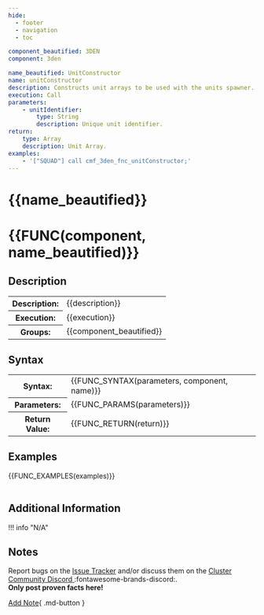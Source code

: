```yaml
---
hide:
  - footer
  - navigation
  - toc

component_beautified: 3DEN
component: 3den

name_beautified: UnitConstructor
name: unitConstructor
description: Constructs unit arrays to be used with the units spawner.
execution: Call
parameters:
    - unitIdentifier:
        type: String
        description: Unique unit identifier.
return:
    type: Array
    description: Unit Array.
examples:
    - '["SQUAD"] call cmf_3den_fnc_unitConstructor;'
---
```


# {{name_beautified}}

<h1 class="function" markdown>{{FUNC(component, name_beautified)}}</h1>

<h2 class="function">Description</h2>
<table class="function-table">
    <tr><th>Description:</th> <td>{{description}}</td></tr>
    <tr><th>Execution:</th> <td>{{execution}}</td></tr>
    <tr><th>Groups:</th> <td>{{component_beautified}}</td></tr>
</table>

<h2 class="function">Syntax</h2>
<table class="function-table">
    <tr><th>Syntax:</th> <td>{{FUNC_SYNTAX(parameters, component, name)}}</td></tr>
    <tr><th>Parameters:</th> <td markdown>
    {{FUNC_PARAMS(parameters)}}
    </td></tr>
    <tr><th>Return Value:</th> <td>{{FUNC_RETURN(return)}}</td></tr>
</table>

<h2 class="function">Examples</h2>
<table class="function-table">
    {{FUNC_EXAMPLES(examples)}}
</table>

<h2 class="function">Additional Information</h2>
!!! info "N/A"

<h2 class="function">Notes</h2>
<div class="function notes" markdown>

Report bugs on the [Issue Tracker]({{config.repo_url}}/issues) and/or discuss them on the [Cluster Community Discord ](#):fontawesome-brands-discord:.<br/>
**Only post proven facts here!**

[Add Note](#){ .md-button }

<!-- 
    TO ADD A NOTE COPY THE FOLLOWING:
!!! note

    Write note content here
    anything written with the current indentation will be added to this note
    ```scilab
        Code blocks should be formatted this way
    ```
 -->

</div>